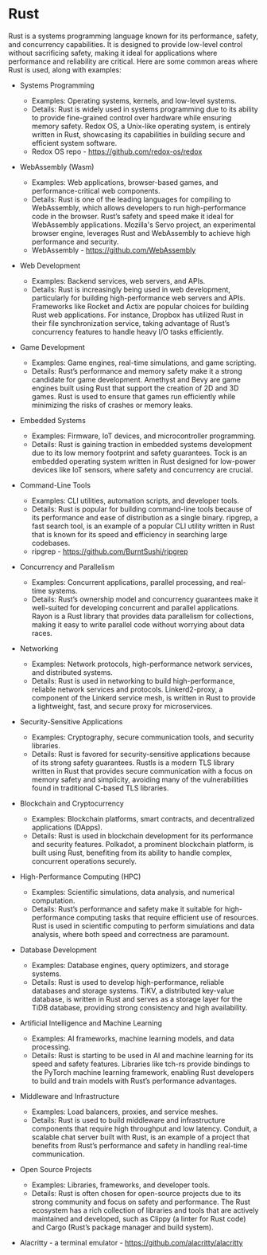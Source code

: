 # Rust

Rust is a systems programming language known for its performance, safety, and concurrency capabilities. It is designed to provide low-level control without sacrificing safety, making it ideal for applications where performance and reliability are critical. Here are some common areas where Rust is used, along with examples:

- Systems Programming
    - Examples: Operating systems, kernels, and low-level systems.
    - Details: Rust is widely used in systems programming due to its ability to provide fine-grained control over hardware while ensuring memory safety. Redox OS, a Unix-like operating system, is entirely written in Rust, showcasing its capabilities in building secure and efficient system software.
    - Redox OS repo - <https://github.com/redox-os/redox>

- WebAssembly (Wasm)
    - Examples: Web applications, browser-based games, and performance-critical web components.
    - Details: Rust is one of the leading languages for compiling to WebAssembly, which allows developers to run high-performance code in the browser. Rust’s safety and speed make it ideal for WebAssembly applications. Mozilla's Servo project, an experimental browser engine, leverages Rust and WebAssembly to achieve high performance and security.
    - WebAssembly - <https://github.com/WebAssembly>

- Web Development
    - Examples: Backend services, web servers, and APIs.
    - Details: Rust is increasingly being used in web development, particularly for building high-performance web servers and APIs. Frameworks like Rocket and Actix are popular choices for building Rust web applications. For instance, Dropbox has utilized Rust in their file synchronization service, taking advantage of Rust’s concurrency features to handle heavy I/O tasks efficiently.

- Game Development
    - Examples: Game engines, real-time simulations, and game scripting.
    - Details: Rust’s performance and memory safety make it a strong candidate for game development. Amethyst and Bevy are game engines built using Rust that support the creation of 2D and 3D games. Rust is used to ensure that games run efficiently while minimizing the risks of crashes or memory leaks.

- Embedded Systems
    - Examples: Firmware, IoT devices, and microcontroller programming.
    - Details: Rust is gaining traction in embedded systems development due to its low memory footprint and safety guarantees. Tock is an embedded operating system written in Rust designed for low-power devices like IoT sensors, where safety and concurrency are crucial.

- Command-Line Tools
    - Examples: CLI utilities, automation scripts, and developer tools.
    - Details: Rust is popular for building command-line tools because of its performance and ease of distribution as a single binary. ripgrep, a fast search tool, is an example of a popular CLI utility written in Rust that is known for its speed and efficiency in searching large codebases.
    - ripgrep - <https://github.com/BurntSushi/ripgrep>

- Concurrency and Parallelism
    - Examples: Concurrent applications, parallel processing, and real-time systems.
    - Details: Rust’s ownership model and concurrency guarantees make it well-suited for developing concurrent and parallel applications. Rayon is a Rust library that provides data parallelism for collections, making it easy to write parallel code without worrying about data races.

- Networking
    - Examples: Network protocols, high-performance network services, and distributed systems.
    - Details: Rust is used in networking to build high-performance, reliable network services and protocols. Linkerd2-proxy, a component of the Linkerd service mesh, is written in Rust to provide a lightweight, fast, and secure proxy for microservices.

- Security-Sensitive Applications
    - Examples: Cryptography, secure communication tools, and security libraries.
    - Details: Rust is favored for security-sensitive applications because of its strong safety guarantees. Rustls is a modern TLS library written in Rust that provides secure communication with a focus on memory safety and simplicity, avoiding many of the vulnerabilities found in traditional C-based TLS libraries.

- Blockchain and Cryptocurrency
    - Examples: Blockchain platforms, smart contracts, and decentralized applications (DApps).
    - Details: Rust is used in blockchain development for its performance and security features. Polkadot, a prominent blockchain platform, is built using Rust, benefiting from its ability to handle complex, concurrent operations securely.

- High-Performance Computing (HPC)
    - Examples: Scientific simulations, data analysis, and numerical computation.
    - Details: Rust’s performance and safety make it suitable for high-performance computing tasks that require efficient use of resources. Rust is used in scientific computing to perform simulations and data analysis, where both speed and correctness are paramount.

- Database Development
    - Examples: Database engines, query optimizers, and storage systems.
    - Details: Rust is used to develop high-performance, reliable databases and storage systems. TiKV, a distributed key-value database, is written in Rust and serves as a storage layer for the TiDB database, providing strong consistency and high availability.

- Artificial Intelligence and Machine Learning
    - Examples: AI frameworks, machine learning models, and data processing.
    - Details: Rust is starting to be used in AI and machine learning for its speed and safety features. Libraries like tch-rs provide bindings to the PyTorch machine learning framework, enabling Rust developers to build and train models with Rust’s performance advantages.

- Middleware and Infrastructure
    - Examples: Load balancers, proxies, and service meshes.
    - Details: Rust is used to build middleware and infrastructure components that require high throughput and low latency. Conduit, a scalable chat server built with Rust, is an example of a project that benefits from Rust’s performance and safety in handling real-time communication.

- Open Source Projects
    - Examples: Libraries, frameworks, and developer tools.
    - Details: Rust is often chosen for open-source projects due to its strong community and focus on safety and performance. The Rust ecosystem has a rich collection of libraries and tools that are actively maintained and developed, such as Clippy (a linter for Rust code) and Cargo (Rust’s package manager and build system).

- Alacritty - a terminal emulator - <https://github.com/alacritty/alacritty>